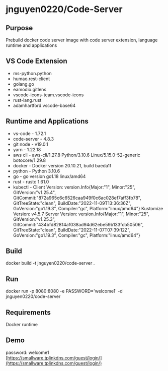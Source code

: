 # jnguyen0220/Code-Server

## Purpose

Prebuild docker code server image with code server extension, language runtime and applications

## VS Code Extension

- ms-python.python
- humao.rest-client
- golang.go
- eamodio.gitlens
- vscode-icons-team.vscode-icons
- rust-lang.rust
- adamhartford.vscode-base64

## Runtime and Applications

- vs-code - 1.72.1
- code-server - 4.8.3
- git node - v19.0.1
- yarn - 1.22.18
- aws cli - aws-cli/1.27.8 Python/3.10.6 Linux/5.15.0-52-generic botocore/1.29.8
- docker - Docker version 20.10.21, build baeda1f
- python - Python 3.10.6
- go - go version go1.18 linux/amd64
- rust - rustc 1.61.0
- kubectl - Client Version: version.Info{Major:"1", Minor:"25", GitVersion:"v1.25.4", GitCommit:"872a965c6c6526caa949f0c6ac028ef7aff3fb78", GitTreeState:"clean", BuildDate:"2022-11-09T13:36:36Z", GoVersion:"go1.19.3", Compiler:"gc", Platform:"linux/amd64"}
  Kustomize Version: v4.5.7
  Server Version: version.Info{Major:"1", Minor:"25", GitVersion:"v1.25.3", GitCommit:"434bfd82814af038ad94d62ebe59b133fcb50506", GitTreeState:"clean", BuildDate:"2022-11-07T07:39:12Z", GoVersion:"go1.19.3", Compiler:"gc", Platform:"linux/amd64"}

## Build

docker build -t jnguyen0220/code-server .

## Run

docker run -p 8080:8080 -e PASSWORD='welcome1' -d jnguyen0220/code-server

## Requirements

Docker runtime

## Demo

password: welcome1\
[https://smallware.tplinkdns.com/guest/login/](https://smallware.tplinkdns.com/guest/login/)
